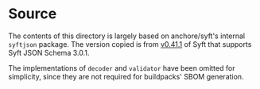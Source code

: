 # Source
The contents of this directory is largely based on anchore/syft's internal
`syftjson` package. The version copied is from
[v0.41.1](https://github.com/anchore/syft/blob/07d3c9af52f241613971ccadd18c8f8ab67abc4e)
of Syft that supports Syft JSON Schema 3.0.1.

The implementations of `decoder` and `validator` have been omitted for
simplicity, since they are not required for buildpacks' SBOM generation.


